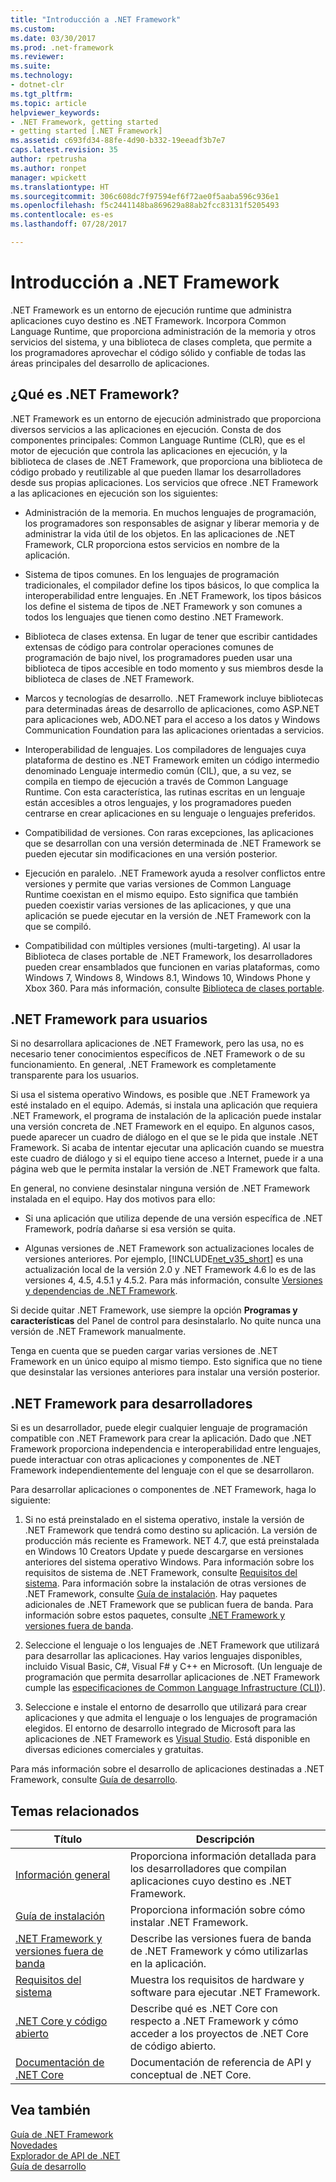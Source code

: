 ```yaml
---
title: "Introducción a .NET Framework"
ms.custom: 
ms.date: 03/30/2017
ms.prod: .net-framework
ms.reviewer: 
ms.suite: 
ms.technology:
- dotnet-clr
ms.tgt_pltfrm: 
ms.topic: article
helpviewer_keywords:
- .NET Framework, getting started
- getting started [.NET Framework]
ms.assetid: c693fd34-88fe-4d90-b332-19eeadf3b7e7
caps.latest.revision: 35
author: rpetrusha
ms.author: ronpet
manager: wpickett
ms.translationtype: HT
ms.sourcegitcommit: 306c608dc7f97594ef6f72ae0f5aaba596c936e1
ms.openlocfilehash: f5c2441148ba869629a88ab2fcc83131f5205493
ms.contentlocale: es-es
ms.lasthandoff: 07/28/2017

---
```

# <a name="get-started-with-the-net-framework"></a>Introducción a .NET Framework
.NET Framework es un entorno de ejecución runtime que administra aplicaciones cuyo destino es .NET Framework. Incorpora Common Language Runtime, que proporciona administración de la memoria y otros servicios del sistema, y una biblioteca de clases completa, que permite a los programadores aprovechar el código sólido y confiable de todas las áreas principales del desarrollo de aplicaciones.

<a name="Introducing"></a> 
## <a name="what-is-the-net-framework"></a>¿Qué es .NET Framework?
 .NET Framework es un entorno de ejecución administrado que proporciona diversos servicios a las aplicaciones en ejecución. Consta de dos componentes principales: Common Language Runtime (CLR), que es el motor de ejecución que controla las aplicaciones en ejecución, y la biblioteca de clases de .NET Framework, que proporciona una biblioteca de código probado y reutilizable al que pueden llamar los desarrolladores desde sus propias aplicaciones. Los servicios que ofrece .NET Framework a las aplicaciones en ejecución son los siguientes:

- Administración de la memoria. En muchos lenguajes de programación, los programadores son responsables de asignar y liberar memoria y de administrar la vida útil de los objetos. En las aplicaciones de .NET Framework, CLR proporciona estos servicios en nombre de la aplicación.

- Sistema de tipos comunes. En los lenguajes de programación tradicionales, el compilador define los tipos básicos, lo que complica la interoperabilidad entre lenguajes. En .NET Framework, los tipos básicos los define el sistema de tipos de .NET Framework y son comunes a todos los lenguajes que tienen como destino .NET Framework.

- Biblioteca de clases extensa. En lugar de tener que escribir cantidades extensas de código para controlar operaciones comunes de programación de bajo nivel, los programadores pueden usar una biblioteca de tipos accesible en todo momento y sus miembros desde la biblioteca de clases de .NET Framework.

- Marcos y tecnologías de desarrollo. .NET Framework incluye bibliotecas para determinadas áreas de desarrollo de aplicaciones, como ASP.NET para aplicaciones web, ADO.NET para el acceso a los datos y Windows Communication Foundation para las aplicaciones orientadas a servicios.

- Interoperabilidad de lenguajes. Los compiladores de lenguajes cuya plataforma de destino es .NET Framework emiten un código intermedio denominado Lenguaje intermedio común (CIL), que, a su vez, se compila en tiempo de ejecución a través de Common Language Runtime. Con esta característica, las rutinas escritas en un lenguaje están accesibles a otros lenguajes, y los programadores pueden centrarse en crear aplicaciones en su lenguaje o lenguajes preferidos.

- Compatibilidad de versiones. Con raras excepciones, las aplicaciones que se desarrollan con una versión determinada de .NET Framework se pueden ejecutar sin modificaciones en una versión posterior.

- Ejecución en paralelo. .NET Framework ayuda a resolver conflictos entre versiones y permite que varias versiones de Common Language Runtime coexistan en el mismo equipo. Esto significa que también pueden coexistir varias versiones de las aplicaciones, y que una aplicación se puede ejecutar en la versión de .NET Framework con la que se compiló.

- Compatibilidad con múltiples versiones (multi-targeting). Al usar la Biblioteca de clases portable de .NET Framework, los desarrolladores pueden crear ensamblados que funcionen en varias plataformas, como Windows 7, Windows 8, Windows 8.1, Windows 10, Windows Phone y Xbox 360. Para más información, consulte [Biblioteca de clases portable](../../../docs/standard/cross-platform/cross-platform-development-with-the-portable-class-library.md).

<a name="ForUsers"></a> 
## <a name="the-net-framework-for-users"></a>.NET Framework para usuarios
 Si no desarrollara aplicaciones de .NET Framework, pero las usa, no es necesario tener conocimientos específicos de .NET Framework o de su funcionamiento. En general, .NET Framework es completamente transparente para los usuarios.

 Si usa el sistema operativo Windows, es posible que .NET Framework ya esté instalado en el equipo. Además, si instala una aplicación que requiera .NET Framework, el programa de instalación de la aplicación puede instalar una versión concreta de .NET Framework en el equipo. En algunos casos, puede aparecer un cuadro de diálogo en el que se le pida que instale .NET Framework. Si acaba de intentar ejecutar una aplicación cuando se muestra este cuadro de diálogo y si el equipo tiene acceso a Internet, puede ir a una página web que le permita instalar la versión de .NET Framework que falta.

 En general, no conviene desinstalar ninguna versión de .NET Framework instalada en el equipo. Hay dos motivos para ello:

- Si una aplicación que utiliza depende de una versión específica de .NET Framework, podría dañarse si esa versión se quita.

- Algunas versiones de .NET Framework son actualizaciones locales de versiones anteriores. Por ejemplo, [!INCLUDE[net_v35_short](../../../includes/net-v35-short-md.md)] es una actualización local de la versión 2.0 y .NET Framework 4.6 lo es de las versiones 4, 4.5, 4.5.1 y 4.5.2. Para más información, consulte [Versiones y dependencias de .NET Framework](../../../docs/framework/migration-guide/versions-and-dependencies.md).

 Si decide quitar .NET Framework, use siempre la opción **Programas y características** del Panel de control para desinstalarlo. No quite nunca una versión de .NET Framework manualmente.

 Tenga en cuenta que se pueden cargar varias versiones de .NET Framework en un único equipo al mismo tiempo. Esto significa que no tiene que desinstalar las versiones anteriores para instalar una versión posterior.

<a name="ForDevelopers"></a> 
## <a name="the-net-framework-for-developers"></a>.NET Framework para desarrolladores
 Si es un desarrollador, puede elegir cualquier lenguaje de programación compatible con .NET Framework para crear la aplicación. Dado que .NET Framework proporciona independencia e interoperabilidad entre lenguajes, puede interactuar con otras aplicaciones y componentes de .NET Framework independientemente del lenguaje con el que se desarrollaron.

 Para desarrollar aplicaciones o componentes de .NET Framework, haga lo siguiente:

1. Si no está preinstalado en el sistema operativo, instale la versión de .NET Framework que tendrá como destino su aplicación. La versión de producción más reciente es Framework. NET 4.7, que está preinstalada en Windows 10 Creators Update y puede descargarse en versiones anteriores del sistema operativo Windows. Para información sobre los requisitos de sistema de .NET Framework, consulte [Requisitos del sistema](../../../docs/framework/get-started/system-requirements.md). Para información sobre la instalación de otras versiones de .NET Framework, consulte [Guía de instalación](../../../docs/framework/install/guide-for-developers.md). Hay paquetes adicionales de .NET Framework que se publican fuera de banda. Para información sobre estos paquetes, consulte [.NET Framework y versiones fuera de banda](../../../docs/framework/get-started/the-net-framework-and-out-of-band-releases.md).

2. Seleccione el lenguaje o los lenguajes de .NET Framework que utilizará para desarrollar las aplicaciones. Hay varios lenguajes disponibles, incluido Visual Basic, C#, Visual F# y C++ en Microsoft. (Un lenguaje de programación que permita desarrollar aplicaciones de .NET Framework cumple las [especificaciones de Common Language Infrastructure (CLI)](http://go.microsoft.com/fwlink/?LinkId=199862)).

3. Seleccione e instale el entorno de desarrollo que utilizará para crear aplicaciones y que admita el lenguaje o los lenguajes de programación elegidos. El entorno de desarrollo integrado de Microsoft para las aplicaciones de .NET Framework es [Visual Studio](http://go.microsoft.com/fwlink/?LinkId=325532). Está disponible en diversas ediciones comerciales y gratuitas.

 Para más información sobre el desarrollo de aplicaciones destinadas a .NET Framework, consulte [Guía de desarrollo](../../../docs/framework/development-guide.md).

## <a name="related-topics"></a>Temas relacionados

|Título|Descripción|
|-----------|-----------------|
|[Información general](../../../docs/framework/get-started/overview.md)|Proporciona información detallada para los desarrolladores que compilan aplicaciones cuyo destino es .NET Framework.|
|[Guía de instalación](../../../docs/framework/install/index.md)|Proporciona información sobre cómo instalar .NET Framework.|  
|[.NET Framework y versiones fuera de banda](../../../docs/framework/get-started/the-net-framework-and-out-of-band-releases.md)|Describe las versiones fuera de banda de .NET Framework y cómo utilizarlas en la aplicación.|
|[Requisitos del sistema](../../../docs/framework/get-started/system-requirements.md)|Muestra los requisitos de hardware y software para ejecutar .NET Framework.|
|[.NET Core y código abierto](../../../docs/framework/get-started/net-core-and-open-source.md)|Describe qué es .NET Core con respecto a .NET Framework y cómo acceder a los proyectos de .NET Core de código abierto.|
|[Documentación de .NET Core](/dotnet/)|Documentación de referencia de API y conceptual de .NET Core.|

## <a name="see-also"></a>Vea también
 [Guía de .NET Framework](../../../docs/framework/index.md)   
 [Novedades](../../../docs/framework/whats-new/index.md)   
 [Explorador de API de .NET](/dotnet/api/)   
 [Guía de desarrollo](../../../docs/framework/development-guide.md)

